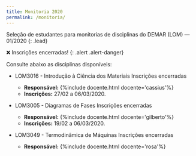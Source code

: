 ```yaml
---
title: Monitoria 2020
permalink: /monitoria/
---
```


Seleção de estudantes para monitorias de disciplinas do DEMAR (LOM) &mdash; 01/2020
{: .lead}

:x: Inscrições encerradas!
{: .alert .alert-danger}

Consulte abaixo as disciplinas disponíveis:

- LOM3016 - Introdução à Ciência dos Materiais <span class='badge badge-warning'>Inscrições encerradas</span>
  - **Responsável:** {%include docente.html docente='cassius'%}
  - **Inscrições:** 27/02 a 06/03/2020.

- LOM3005 - Diagramas de Fases <span class='badge badge-warning'>Inscrições encerradas</span>
  - **Responsável:** {%include docente.html docente='gilberto'%} 
  - **Inscrições:** 19/02 a 06/03/2020.

- LOM3049 - Termodinâmica de Máquinas <span class='badge badge-warning'>Inscrições encerradas</span>
  - **Responsável:** {%include docente.html docente='rosa'%} 
